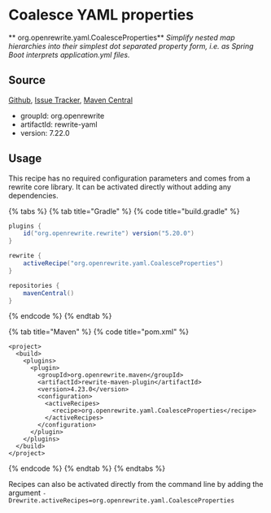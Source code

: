 # Coalesce YAML properties

** org.openrewrite.yaml.CoalesceProperties**
_Simplify nested map hierarchies into their simplest dot separated property form, i.e. as Spring Boot interprets application.yml files._

## Source

[Github](https://github.com/openrewrite/rewrite), [Issue Tracker](https://github.com/openrewrite/rewrite/issues), [Maven Central](https://search.maven.org/artifact/org.openrewrite/rewrite-yaml/7.22.0/jar)

* groupId: org.openrewrite
* artifactId: rewrite-yaml
* version: 7.22.0


## Usage

This recipe has no required configuration parameters and comes from a rewrite core library. It can be activated directly without adding any dependencies.

{% tabs %}
{% tab title="Gradle" %}
{% code title="build.gradle" %}
```groovy
plugins {
    id("org.openrewrite.rewrite") version("5.20.0")
}

rewrite {
    activeRecipe("org.openrewrite.yaml.CoalesceProperties")
}

repositories {
    mavenCentral()
}

```
{% endcode %}
{% endtab %}

{% tab title="Maven" %}
{% code title="pom.xml" %}
```markup
<project>
  <build>
    <plugins>
      <plugin>
        <groupId>org.openrewrite.maven</groupId>
        <artifactId>rewrite-maven-plugin</artifactId>
        <version>4.23.0</version>
        <configuration>
          <activeRecipes>
            <recipe>org.openrewrite.yaml.CoalesceProperties</recipe>
          </activeRecipes>
        </configuration>
      </plugin>
    </plugins>
  </build>
</project>
```
{% endcode %}
{% endtab %}
{% endtabs %}

Recipes can also be activated directly from the command line by adding the argument `-Drewrite.activeRecipes=org.openrewrite.yaml.CoalesceProperties`
